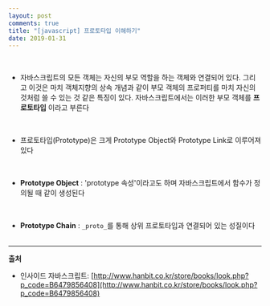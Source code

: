 ```yaml
---
layout: post
comments: true
title: "[javascript] 프로토타입 이해하기"
date: 2019-01-31
--- 
```

<br/>

* 자바스크립트의 모든 객체는 자신의 부모 역할을 하는 객체와 연결되어 있다. 그리고 이것은 마치 객체지향의 상속 개념과 같이 부모 객체의 프로퍼티를
마치 자신의 것처럼 쓸 수 있는 것 같은 특징이 있다. 자바스크립트에서는 이러한 부모 객체를 **프로토타입** 이라고 부른다
<br/>

* 프로토타입(Prototype)은 크게 Prototype Object와 Prototype Link로 이루어져 있다
<br/>

* **Prototype Object** : 'prototype 속성'이라고도 하며 자바스크립트에서 함수가 정의될 때 같이 생성된다 
<br/>

* **Prototype Chain** : ```_proto_```를 통해 상위 프로토타입과 연결되어 있는 성질이다
<br/><br/>
<hr/>

<strong>출처</strong><br/>
* 인사이드 자바스크립트: [http://www.hanbit.co.kr/store/books/look.php?p_code=B6479856408](http://www.hanbit.co.kr/store/books/look.php?p_code=B6479856408)
<br/><br/>

  

